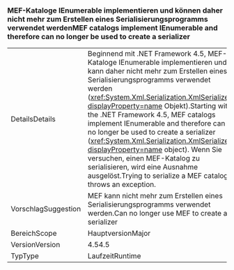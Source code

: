 ### <a name="mef-catalogs-implement-ienumerable-and-therefore-can-no-longer-be-used-to-create-a-serializer"></a><span data-ttu-id="8beb6-101">MEF-Kataloge IEnumerable implementieren und können daher nicht mehr zum Erstellen eines Serialisierungsprogramms verwendet werden</span><span class="sxs-lookup"><span data-stu-id="8beb6-101">MEF catalogs implement IEnumerable and therefore can no longer be used to create a serializer</span></span>

|   |   |
|---|---|
|<span data-ttu-id="8beb6-102">Details</span><span class="sxs-lookup"><span data-stu-id="8beb6-102">Details</span></span>|<span data-ttu-id="8beb6-103">Beginnend mit .NET Framework 4.5, MEF-Kataloge IEnumerable implementieren und kann daher nicht mehr zum Erstellen eines Serialisierungsprogramms verwendet werden (<xref:System.Xml.Serialization.XmlSerializer?displayProperty=name> Objekt).</span><span class="sxs-lookup"><span data-stu-id="8beb6-103">Starting with the .NET Framework 4.5, MEF catalogs implement IEnumerable and therefore can no longer be used to create a serializer (<xref:System.Xml.Serialization.XmlSerializer?displayProperty=name> object).</span></span> <span data-ttu-id="8beb6-104">Wenn Sie versuchen, einen MEF-Katalog zu serialisieren, wird eine Ausnahme ausgelöst.</span><span class="sxs-lookup"><span data-stu-id="8beb6-104">Trying to serialize a MEF catalog throws an exception.</span></span>|
|<span data-ttu-id="8beb6-105">Vorschlag</span><span class="sxs-lookup"><span data-stu-id="8beb6-105">Suggestion</span></span>|<span data-ttu-id="8beb6-106">MEF kann nicht mehr zum Erstellen eines Serialisierungsprogramms verwendet werden.</span><span class="sxs-lookup"><span data-stu-id="8beb6-106">Can no longer use MEF to create a serializer</span></span>|
|<span data-ttu-id="8beb6-107">Bereich</span><span class="sxs-lookup"><span data-stu-id="8beb6-107">Scope</span></span>|<span data-ttu-id="8beb6-108">Hauptversion</span><span class="sxs-lookup"><span data-stu-id="8beb6-108">Major</span></span>|
|<span data-ttu-id="8beb6-109">Version</span><span class="sxs-lookup"><span data-stu-id="8beb6-109">Version</span></span>|<span data-ttu-id="8beb6-110">4.5</span><span class="sxs-lookup"><span data-stu-id="8beb6-110">4.5</span></span>|
|<span data-ttu-id="8beb6-111">Typ</span><span class="sxs-lookup"><span data-stu-id="8beb6-111">Type</span></span>|<span data-ttu-id="8beb6-112">Laufzeit</span><span class="sxs-lookup"><span data-stu-id="8beb6-112">Runtime</span></span>|

